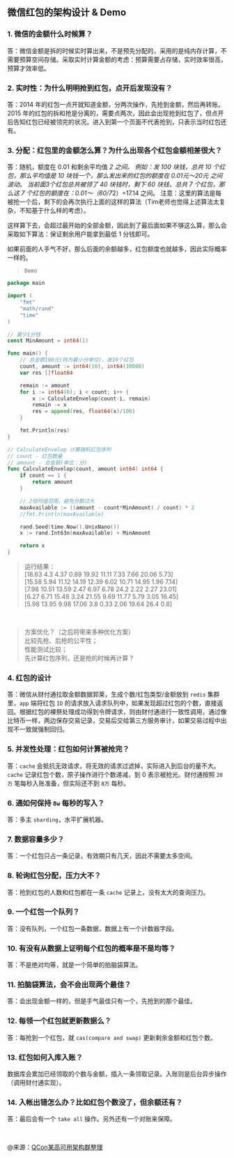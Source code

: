 ## 微信红包的架构设计 & Demo

### 1. 微信的金额什么时候算？

答：微信金额是拆的时候实时算出来，不是预先分配的，采用的是纯内存计算，不需要预算空间存储。采取实时计算金额的考虑：预算需要占存储，实时效率很高，预算才效率低。

### 2. 实时性：为什么明明抢到红包，点开后发现没有？

答：2014 年的红包一点开就知道金额，分两次操作，先抢到金额，然后再转账。
2015 年的红包的拆和抢是分离的，需要点两次，因此会出现抢到红包了，但点开后告知红包已经被领完的状况。进入到第一个页面不代表抢到，只表示当时红包还有。

### 3. 分配：红包里的金额怎么算？为什么出现各个红包金额相差很大？

答：随机，额度在 0.01 和剩余平均值 *2 之间。
例如：发 100 块钱，总共 10 个红包，那么平均值是 10 块钱一个，那么发出来的红包的额度在 0.01元～20元 之间波动。
当前面3个红包总共被领了 40 块钱时，剩下 60 块钱，总共 7 个红包，那么这 7 个红包的额度在：0.01～（60/7*2）=17.14 之间。
注意：这里的算法是每被抢一个后，剩下的会再次执行上面的这样的算法（Tim老师也觉得上述算法太复杂，不知基于什么样的考虑）。

这样算下去，会超过最开始的全部金额，因此到了最后面如果不够这么算，那么会采取如下算法：保证剩余用户能拿到最低 1 分钱即可。

如果前面的人手气不好，那么后面的余额越多，红包额度也就越多，因此实际概率一样的。

> `Demo`
```go
package main

import (
	"fmt"
	"math/rand"
	"time"
)

// 最少1分钱
const MinAmount = int64(1)

func main() {
	// 总金额100元(转为最小分单位)，发10个红包
	count, amount := int64(10), int64(10000)
	var res []float64

	remain := amount
	for i := int64(0); i < count; i++ {
		x := CalculateEnvelop(count-i, remain)
		remain -= x
		res = append(res, float64(x)/100)
	}

	fmt.Println(res)
}

// CalculateEnvelop 计算随机红包序列
// count - 红包数量
// amount - 总金额(单位：分)
func CalculateEnvelop(count, amount int64) int64 {
	if count == 1 {
		return amount
	}

	// 2倍均值范围，避免分散过大
	maxAvailable := ((amount - count*MinAmount) / count) * 2
	//fmt.Println(maxAvailable)

	rand.Seed(time.Now().UnixNano())
	x := rand.Int63n(maxAvailable) + MinAmount

	return x
}

```

> 运行结果：   
[18.63 4.3 4.37 0.89 19.92 11.11 7.33 7.66 20.06 5.73]  
[15.58 5.94 11.12 14.19 12.39 6.02 10.71 14.95 1.96 7.14]  
[7.98 10.51 13.59 2.47 6.97 6.78 24.2 2.22 2.27 23.01]  
[6.27 6.71 15.48 3.24 21.55 9.69 11.77 5.79 3.05 16.45]  
[5.98 13.95 9.98 17.06 3.8 0.33 2.06 19.64 26.4 0.8]

<br>

> 方案优化？（之后将带来多种优化方案）  
比较先抢、后抢的公平性；  
性能测试比较；  
先计算红包序列，还是抢的时候再计算？


### 4. 红包的设计

答：微信从财付通拉取金额数据郭莱，生成个数/红包类型/金额放到 `redis` 集群里，`app` 端将红包 `ID` 的请求放入请求队列中，如果发现超过红包的个数，直接返回。根据红包的裸祭处理成功得到令牌请求，则由财付通进行一致性调用，通过像比特币一样，两边保存交易记录，交易后交给第三方服务审计，如果交易过程中出现不一致就强制回归。

### 5. 并发性处理：红包如何计算被抢完？

答：`cache` 会抵抗无效请求，将无效的请求过滤掉，实际进入到后台的量不大。`cache` 记录红包个数，原子操作进行个数递减，到 0 表示被抢光。财付通按照 `20万` 笔每秒入账准备，但实际还不到 `8万` 每秒。

### 6. 通如何保持 `8w` 每秒的写入？

答：多主 `sharding`，水平扩展机器。

### 7. 数据容量多少？

答：一个红包只占一条记录，有效期只有几天，因此不需要太多空间。

### 8. 轮询红包分配，压力大不？

答：抢到红包的人数和红包都在一条 `cache` 记录上，没有太大的查询压力。

### 9. 一个红包一个队列？

答：没有队列，一个红包一条数据，数据上有一个计数器字段。

### 10. 有没有从数据上证明每个红包的概率是不是均等？

答：不是绝对均等，就是一个简单的拍脑袋算法。

### 11. 拍脑袋算法，会不会出现两个最佳？

答：会出现金额一样的，但是手气最佳只有一个，先抢到的那个最佳。

### 12. 每领一个红包就更新数据么？

答：每抢到一个红包，就 `cas(compare and swap)` 更新剩余金额和红包个数。

### 13. 红包如何入库入账？

数据库会累加已经领取的个数与金额，插入一条领取记录。入账则是后台异步操作（调用财付通实现）。

### 14. 入帐出错怎么办？比如红包个数没了，但余额还有？

答：最后会有一个 `take all` 操作。另外还有一个对账来保障。

<br>

@来源：[QCon某高可用架构群整理](https://www.zybuluo.com/yulin718/note/93148)

